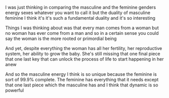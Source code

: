I was just thinking in comparing the masculine and the feminine genders energy sexes whatever you want to call it but the duality of masculine feminine I think it's it's such a fundamental duality and it's so interesting

Things I was thinking about was that every man comes from a woman but no woman has ever come from a man and so in a certain sense you could say the woman is the more rooted or primordial being

And yet, despite everything the woman has all her fertility, her reproductive system, her ability to grow the baby. She's still missing that one final piece that one last key that can unlock the process of life to start happening in her anew

And so the masculine energy I think is so unique because the feminine is sort of 99.9% complete. The feminine has everything that it needs except that one last piece which the masculine has and I think that dynamic is so powerful
